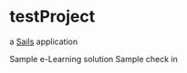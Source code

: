 # testProject

a [Sails](http://sailsjs.org) application

Sample e-Learning solution
Sample check in